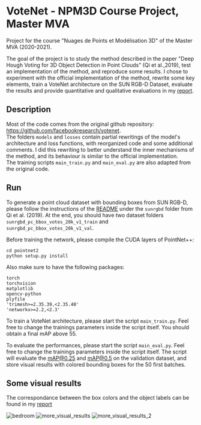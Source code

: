 # VoteNet - NPM3D Course Project, Master MVA
 
Project for the course "Nuages de Points et Modélisation 3D" of the Master MVA (2020-2021).

The goal of the project is to study the method described in the paper "Deep Hough Voting for 3D Object Detection in Point Clouds" (Qi et al.,2019), test an implementation of the method, and reproduce some results. I chose to experiment with the official implementation of the method, rewrite some key elements, train a VoteNet architecture on the SUN RGB-D Dataset, evaluate the results and provide quantitative and qualitative evaluations in my [report](https://github.com/pauljcb/deep_hough_voting/blob/main/Project_Report.pdf).

## Description

Most of the code comes from the original github repository: https://github.com/facebookresearch/votenet.  
The folders `models` and `losses` contain partial rewritings of the model's architecture and loss functions, with reorganized code and some additional comments. I did this rewriting to better understand the inner mechanisms of the method, and its behaviour is similar to the official implementation.  
The training scripts `main_train.py` and `main_eval.py` are also adapted from the original code.

## Run

To generate a point cloud dataset with bounding boxes from SUN RGB-D, please follow the instructions of the [README](https://github.com/pauljcb/deep_hough_voting/blob/main/sunrgbd/README.md) under the `sunrgbd` folder from Qi et al. (2019). At the end, you should have two dataset folders `sunrgbd_pc_bbox_votes_20k_v1_train` and `sunrgbd_pc_bbox_votes_20k_v1_val`.

Before training the network, please compile the CUDA layers of PointNet++: 

```
cd pointnet2
python setup.py install
```

Also make sure to have the following packages:

```
torch
torchvision
matplotlib
opencv-python
plyfile
'trimesh>=2.35.39,<2.35.40'
'networkx>=2.2,<2.3'
```

To train a VoteNet architecture, please start the script `main_train.py`. Feel free to change the trainings parameters inside the script itself. You should obtain a final mAP above 55.

To evaluate the performances, please start the script `main_eval.py`. Feel free to change the trainings parameters inside the script itself. The script will evaluate the mAP@0.25 and mAP@0.5 on the validation dataset, and store visual results with colored bounding boxes for the 50 first batches.

## Some visual results

The correspondance between the box colors and the object labels can be found in my [report](https://github.com/pauljcb/deep_hough_voting/blob/main/Project_Report.pdf)

![bedroom](https://github.com/pauljcb/deep_hough_voting/blob/main/figs/bedroom_detection.jpg)
![more_visual_results](https://github.com/pauljcb/deep_hough_voting/blob/main/figs/visual_results.jpg)
![more_visual_results_2](https://github.com/pauljcb/deep_hough_voting/blob/main/figs/visual_results_2.jpg)
